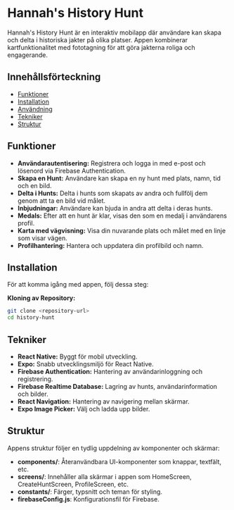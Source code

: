 # **Hannah's History Hunt**

Hannah's History Hunt är en interaktiv mobilapp där användare kan skapa och delta i historiska jakter på olika platser. Appen kombinerar kartfunktionalitet med fototagning för att göra jakterna roliga och engagerande.

## **Innehållsförteckning**
- [Funktioner](#funktioner)
- [Installation](#installation)
- [Användning](#användning)
- [Tekniker](#tekniker)
- [Struktur](#struktur)

## **Funktioner**
- **Användarautentisering:** Registrera och logga in med e-post och lösenord via Firebase Authentication.
- **Skapa en Hunt:** Användare kan skapa en ny hunt med plats, namn, tid och en bild.
- **Delta i Hunts:** Delta i hunts som skapats av andra och fullfölj dem genom att ta en bild vid målet.
- **Inbjudningar:** Användare kan bjuda in andra att delta i deras hunts.
- **Medals:** Efter att en hunt är klar, visas den som en medalj i användarens profil.
- **Karta med vägvisning:** Visa din nuvarande plats och målet med en linje som visar vägen.
- **Profilhantering:** Hantera och uppdatera din profilbild och namn.

## **Installation**
För att komma igång med appen, följ dessa steg:

 **Kloning av Repository:**
   ```bash
   git clone <repository-url>
   cd history-hunt
```

   ## **Tekniker**
- **React Native:** Byggt för mobil utveckling.
- **Expo:** Snabb utvecklingsmiljö för React Native.
- **Firebase Authentication:** Hantering av användarinloggning och registrering.
- **Firebase Realtime Database:** Lagring av hunts, användarinformation och bilder.
- **React Navigation:** Hantering av navigering mellan skärmar.
- **Expo Image Picker:** Välj och ladda upp bilder.

## **Struktur**
Appens struktur följer en tydlig uppdelning av komponenter och skärmar:

- **components/**: Återanvändbara UI-komponenter som knappar, textfält, etc.
- **screens/**: Innehåller alla skärmar i appen som HomeScreen, CreateHuntScreen, ProfileScreen, etc.
- **constants/**: Färger, typsnitt och teman för styling.
- **firebaseConfig.js**: Konfigurationsfil för Firebase.


